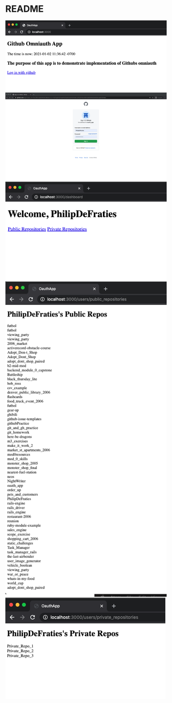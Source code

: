 # README

<img src="https://github.com/PhilipDeFraties/oauth_app/blob/main/app/assets/images/Screen%20Shot%202021-01-02%20at%2011.37.55%20AM.png">
<img src="https://github.com/PhilipDeFraties/oauth_app/blob/main/app/assets/images/Screen%20Shot%202021-01-02%20at%2011.40.40%20AM.png">
<img src="https://github.com/PhilipDeFraties/oauth_app/blob/main/app/assets/images/Screen%20Shot%202021-01-02%20at%2011.40.55%20AM.png">
<img src="https://github.com/PhilipDeFraties/oauth_app/blob/main/app/assets/images/Screen%20Shot%202021-01-02%20at%2011.41.31%20AM.png">
<img src="https://github.com/PhilipDeFraties/oauth_app/blob/main/app/assets/images/Screen%20Shot%202021-01-02%20at%2011.41.43%20AM.png">
